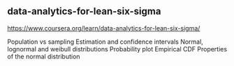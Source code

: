## data-analytics-for-lean-six-sigma

https://www.coursera.org/learn/data-analytics-for-lean-six-sigma/

Population vs sampling
Estimation and confidence intervals 
Normal, lognormal and weibull distributions
Probability plot
Empirical CDF
Properties of the normal distribution

